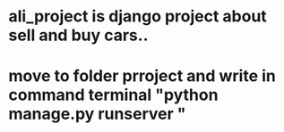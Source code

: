 ﻿# ali_project is django project about sell and buy cars..  
# move to folder prroject and write in command terminal "python manage.py runserver "
